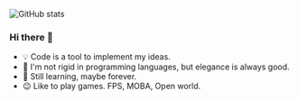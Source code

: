 ![GitHub stats](https://github-readme-stats.vercel.app/api?username=TaoChenyue&show_icons=true)

### Hi there :clap:
+ :bulb: Code is a tool to implement my ideas.
+ :wrench: I'm not rigid in programming languages, but elegance is always good.
+ :high_brightness: Still learning, maybe forever. 
+ :wink: Like to play games. FPS, MOBA, Open world.
